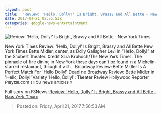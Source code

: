 ```yaml
---
layout: post
title:  "Review: 'Hello, Dolly!' Is Bright, Brassy and All Bette - New York Times"
date: 2017-04-21 02:56:53Z
categories: google-news-entertaintment
---
```


![Review: 'Hello, Dolly!' Is Bright, Brassy and All Bette - New York Times](https://static01.nyt.com/images/2017/04/21/arts/21hellodolly1/21hellodolly1-facebookJumbo.jpg)

New York Times Review: 'Hello, Dolly!' Is Bright, Brassy and All Bette New York Times Bette Midler, center, as Dolly Gallagher Levi in “Hello, Dolly!” at the Shubert Theater. Credit Sara Krulwich/The New York Times. The pinnacle of fine dining in New York these days can't be found in a Michelin-starred restaurant, though it will ... Broadway Review: Bette Midler Is A Perfect Match For 'Hello Dolly!' Deadline Broadway Review: Bette Midler in 'Hello, Dolly!' Variety 'Hello, Dolly!': Theater Review Hollywood Reporter Playbill.com all 50 news articles »


Full story on F3News: [Review: 'Hello, Dolly!' Is Bright, Brassy and All Bette - New York Times](http://www.f3nws.com/n/VDV4WJ)

> Posted on: Friday, April 21, 2017 7:56:53 AM
